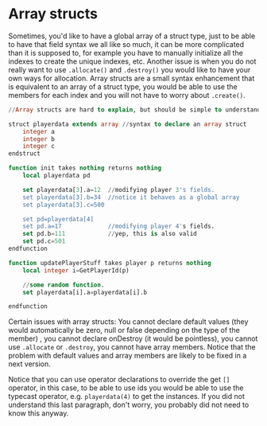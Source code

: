 # Array structs

Sometimes, you&apos;d like to have a global array of a struct type, just to be able to have that field syntax we all
like so much, it can be more complicated than it is supposed to, for example you have to manually initialize all the
indexes to create the unique indexes, etc. Another issue is when you do not really want to use `.allocate()` and
`.destroy()` you would like to have your own ways for allocation. Array structs are a small syntax enhancement that is
equivalent to an array of a struct type, you would be able to use the members for each index and you will not have
to worry about `.create()`.

```sql
//Array structs are hard to explain, but should be simple to understand with an example

struct playerdata extends array //syntax to declare an array struct
    integer a
    integer b
    integer c
endstruct

function init takes nothing returns nothing
    local playerdata pd

    set playerdata[3].a=12  //modifying player 3's fields.
    set playerdata[3].b=34  //notice it behaves as a global array
    set playerdata[3].c=500

    set pd=playerdata[4]
    set pd.a=17             //modifying player 4's fields.
    set pd.b=111            //yep, this is also valid
    set pd.c=501
endfunction

function updatePlayerStuff takes player p returns nothing
    local integer i=GetPlayerId(p)

    //some random function.
    set playerdata[i].a=playerdata[i].b

endfunction
```

Certain issues with array structs: You cannot declare default values (they would automatically be zero, null or false
depending on the type of the member) , you cannot declare onDestroy (it would be pointless), you cannot use
`.allocate` or `.destroy`, you cannot have array members. Notice that the problem with default values and array members
are likely to be fixed in a next version.

Notice that you can use operator declarations to override the get `[]` operator, in this case, to be able to use ids
you would be able to use the typecast operator, e.g. `playerdata(4)` to get the instances. If you did not understand
this last paragraph, don&apos;t worry, you probably did not need to know this anyway.
